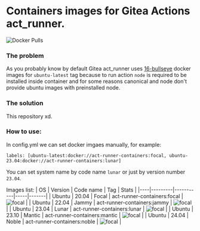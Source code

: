 # Containers images for Gitea Actions act_runner.
![Docker Pulls](https://img.shields.io/docker/pulls/prokn1fe/act-runner-containers)

### The problem
As you probably know by default Gitea act_runner uses [16-bullseye](https://hub.docker.com/layers/library/node/16-bullseye/images/sha256-59167f718a1f6daecb900ffbb4f5b09f0dca709c5d7e180f33bbaeac076cdb7b?context=explore) docker images for `ubuntu-latest` tag because to run action `node` is required to be installed inside container and for some reasons canonical and node don't provide ubuntu images with preinstalled node.

### The solution
This repository xd.

### How to use:

In config.yml we can set docker imgaes manually, for example:
```
labels: [ubuntu-latest:docker://act-runner-containers:focal, ubuntu-23.04:docker://act-runner-containers:lunar]
```
You can set system name by code name `lunar` or just by version number `23.04`.

Images list:
| OS | Version | Code name | Tag | Stats |
|----|---------|-----------|-----|-------|
| Ubuntu | 20.04 | Focal | act-runner-containers:focal | ![focal](https://img.shields.io/docker/image-size/prokn1fe/act-runner-containers/focal) |
| Ubuntu | 22.04 | Jammy | act-runner-containers:jammy | ![focal](https://img.shields.io/docker/image-size/prokn1fe/act-runner-containers/jammy) |
| Ubuntu | 23.04 | Lunar | act-runner-containers:lunar | ![focal](https://img.shields.io/docker/image-size/prokn1fe/act-runner-containers/lunar) |
| Ubuntu | 23.10 | Mantic | act-runner-containers:mantic | ![focal](https://img.shields.io/docker/image-size/prokn1fe/act-runner-containers/mantic) |
| Ubuntu | 24.04 | Noble | act-runner-containers:noble | ![focal](https://img.shields.io/docker/image-size/prokn1fe/act-runner-containers/noble) |
